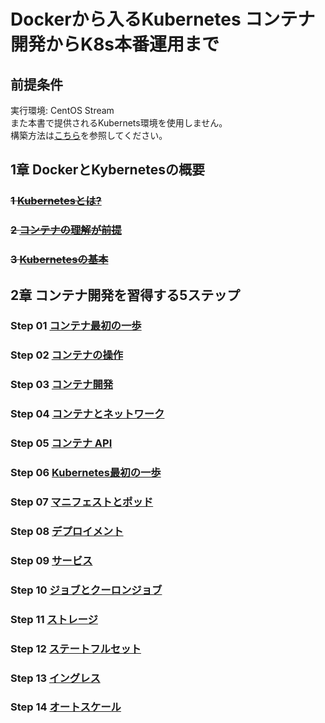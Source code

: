 # Dockerから入るKubernetes コンテナ開発からK8s本番運用まで
## 前提条件
実行環境: CentOS Stream  
また本書で提供されるKubernets環境を使用しません。  
構築方法は[こちら](https://github.com/thetaru/memorandum/tree/master/OS/Linux/Ubuntu_Server_20.04/k8s/Install)を参照してください。

## 1章 DockerとKybernetesの概要
### ~~1 [Kubernetesとは?](https://github.com/thetaru/memorandum/tree/master/Summary/DockerIntoKubernetes/1)~~
### ~~2 [コンテナの理解が前提](https://github.com/thetaru/memorandum/tree/master/Summary/DockerIntoKubernetes/2)~~
### ~~3 [Kubernetesの基本](https://github.com/thetaru/memorandum/tree/master/Summary/DockerIntoKubernetes/3)~~
## 2章 コンテナ開発を習得する5ステップ
### Step 01 [コンテナ最初の一歩]()
### Step 02 [コンテナの操作]()
### Step 03 [コンテナ開発]()
### Step 04 [コンテナとネットワーク]()
### Step 05 [コンテナ API]()
### Step 06 [Kubernetes最初の一歩]()
### Step 07 [マニフェストとポッド]()
### Step 08 [デプロイメント]()
### Step 09 [サービス]()
### Step 10 [ジョブとクーロンジョブ]()
### Step 11 [ストレージ]()
### Step 12 [ステートフルセット]()
### Step 13 [イングレス]()
### Step 14 [オートスケール]()

